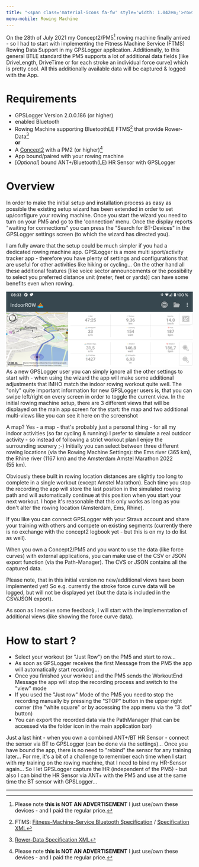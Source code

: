 ```yaml
---
title: "<span class='material-icons fa-fw' style='width: 1.042em;'>rowing</span>&nbsp;Rowing Machine"
menu-mobile: Rowing Machine
---
```

On the 28th of July 2021 my Concept2/PM5[^3] rowing machine finally arrived - so I had to start with implementing the
Fitness Machine Service (FTMS) Rowing Data Support in my GPSLogger application. Additionally, to this general BTLE
standard the PM5 supports a lot of additional data fields \[like DriveLength, DriveTime or for each stroke an
individual force curve\] which is pretty cool. All this additionally available data will be captured & logged with the
App.

# Requirements

- GPSLogger Version 2.0.0.186 (or higher)
- enabled Bluetooth
- Rowing Machine supporting BluetoothLE FTMS[^1] that provide Rower-Data[^2]
<br/>**or**<br/> 
- A [Concept2](https://www.concept2.com/) with a PM2 (or higher)[^3]
- App bound/paired with your rowing machine
- \[_Optional_\] bound ANT+/Bluetooth(LE) <i class="fa-solid fa-heart-pulse"></i> HR Sensor with GPSLogger 

# Overview

In order to make the initial setup and installation process as easy as possible the existing setup wizard has been
extended in order to set up/configure your rowing machine. Once you start the wizard you need to turn on your PM5 and go
to the 'connection' menu. Once the display reports "waiting for connections" you can press the "Search for BT-Devices"
in the GPSLogger settings screen (to which the wizard has directed you).

I am fully aware that the setup could be much simpler if you had a dedicated rowing machine app. GPSLogger is a 
more multi sport/activity tracker app - therefore you have plenty of settings and configurations that are useful for
other activities like hiking or cycling... On the other hand all these additional features \[like voice sector
announcements or the possibility to select you preferred distance unit (meter, feet or yards)\] can have some benefits
even when rowing.

<span class="shot">![indoor-rowing](/assets/img/gpsl/indoor-rowing.png)</span>
As a new GPSLogger user you can simply ignore all the other settings to start with - when using the wizard the app will
make some additional adjustments that IMHO match the indoor rowing workout quite well. The "only" quite important
information for new GPSLogger users is, that you can swipe left/right on every screen in order to toggle the current
view. In the initial rowing machine setup, there are 3 different views that will be displayed on the main app screen for
the start: the map and two additional multi-views like you can see it here on the screenshot
<br class="shot-end">

A map? Yes - a map - that's probably just a personal thing - for all my indoor activities (so far cycling & running) I
prefer to simulate a real outdoor activity - so instead of following a strict workout plan I enjoy the surrounding
scenery ;-) Initially you can select between three different rowing locations (via the Rowing Machine Settings): the Ems
river (365 km), the Rhine river (1167 km) and the Amsterdam Amstel Marathon 2022 (55 km).

Obviously these built in rowing location distances are slightly too long to complete in a single workout (except
Amstel Marathon). Each time you stop the recording the app will store the last position in the simulated rowing path and
will automatically continue at this position when you start your next workout. I hope it's reasonable that this only
works as long as you don't alter the rowing location (Amsterdam, Ems, Rhine).

If you like you can connect GPSLogger with your Strava account and share your training with others and compete on
existing segments (currently there is no exchange with the concept2 logbook yet - but this is on my to do list as well).

When you own a Concept2/PM5 and you want to use the data (like force curves) with external applications, you can make
use of the CSV or JSON export function (via the Path-Manager). The CVS or JSON contains all the captured data.

Please note, that in this initial version no new/additional views have been implemented yet! So e.g. currently the
stroke force curve data will be logged, but will not be displayed yet (but the data is included in the CSV/JSON export).

As soon as I receive some feedback, I will start with the implementation of additional views (like showing the force
curve data).

# How to start ?

- Select your workout (or "Just Row") on the PM5 and start to row...
- As soon as GPSLogger receives the first Message from the PM5 the app will automatically start recording...
- Once you finished your workout and the PM5 sends the WorkoutEnd Message the app will stop the recording process and
  switch to the "view" mode
- If you used the "Just row" Mode of the PM5 you need to stop the recording manually by pressing the "STOP" button in
  the upper right corner (the "white square" or by accessing the app menu via the "3 dot" button)
- You can export the recorded data via the PathManager (that can be accessed via the folder icon in the main
  application bar)

Just a last hint - when you own a combined ANT+/BT HR Sensor - connect the sensor via BT to GPSLogger (can be done via
the settings)... Once you have bound the app, there is no need to "rebind" the sensor for any training later... For me, it's a
bit of a challenge to remember each time when I start with my training on the rowing machine, that I need to bind my
HR-Sensor again... So I let GPSLogger capture the HR (independent of the PM5) - but also I can bind the HR Sensor via
ANT+ with the PM5 and use at the same time the BT sensor with GPSLogger...

---
[^1]: FTMS: [Fitness-Machine-Service Bluetooth Specification](https://www.bluetooth.com/specifications/specs/fitness-machine-service-1-0/)
    / [Specification XML](https://www.bluetooth.com/wp-content/uploads/Sitecore-Media-Library/Gatt/Xml/Services/org.bluetooth.service.fitness_machine.xml)

[^2]: [Rower-Data Specification XML](https://www.bluetooth.com/wp-content/uploads/Sitecore-Media-Library/Gatt/Xml/Characteristics/org.bluetooth.characteristic.rower_data.xml)

[^3]: Please note **this is NOT AN ADVERTISEMENT** I just use/own these devices - and I paid the regular price.
